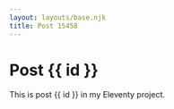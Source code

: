 ```yaml
---
layout: layouts/base.njk
title: Post 15458
---
```


# Post {{ id }}

This is post {{ id }} in my Eleventy project.
